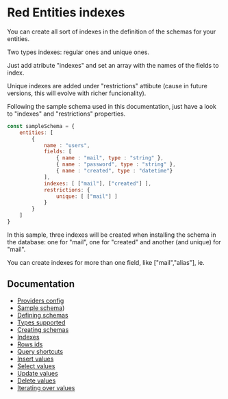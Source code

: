 # Red Entities indexes

You can create all sort of indexes in the definition of the schemas for your entities.

Two types indexes: regular ones and unique ones.

Just add atribute "indexes" and set an array with the names of the fields to index.

Unique indexes are added under "restrictions" attibute (cause in future versions, this will evolve with richer funcionality).

Following the sample schema used in this documentation, just have a look to "indexes" and "restrictions" properties.

```js
const sampleSchema = {
    entities: [
        {
            name : "users",
            fields: [
                { name : "mail", type : "string" },
                { name : "password", type : "string" },
                { name : "created", type : "datetime"}
            ],
            indexes: [ ["mail"], ["created"] ],
            restrictions: {
                unique: [ ["mail"] ]
            }
        }
    ]
}
```

In this sample, three indexes will be created when installing the schema in the database: one for "mail", one for "created" and another (and unique) for "mail".

You can create indexes for more than one field, like ["mail","alias"], ie.

## Documentation
- [Providers config](docs/providers.md)
- [Sample schema](docs/sampleschema.md))
- [Defining schemas](docs/schemas.md)
- [Types supported](docs/types.md)
- [Creating schemas](docs/schemascreation.md)
- [Indexes](docs/indexes.md)
- [Rows ids](docs/ids.md)
- [Query shortcuts](docs/queryshortcuts.md)
- [Insert values](docs/insert.md)
- [Select values](docs/select.md)
- [Update values](docs/update.md)
- [Delete values](docs/delete.md)
- [Iterating over values](docs/iterating.md)